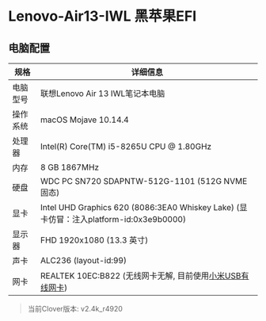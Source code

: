 # Lenovo-Air13-IWL 黑苹果EFI

## 电脑配置

| 规格      | 详细信息                                                     |
| -------- | ------------------------------------------------------------ |
| 电脑型号  | 联想Lenovo Air 13 IWL笔记本电脑                                 |
| 操作系统 | macOS Mojave 10.14.4                                          |
| 处理器   | Intel(R) Core(TM) i5-8265U CPU @ 1.80GHz                       |
| 内存     | 8 GB  1867MHz                                                  |
| 硬盘     | WDC PC SN720 SDAPNTW-512G-1101 (512G NVME固态)                       |
| 显卡     | Intel UHD Graphics 620 (8086:3EA0 Whiskey Lake) (显卡仿冒：注入platform-id:0x3e9b0000)     |
| 显示器   | FHD 1920x1080 (13.3 英寸)                                        |
| 声卡     | ALC236 (layout-id:99)                                           |
| 网卡     | REALTEK 10EC:B822 (无线网卡无解, 目前使用[小米USB有线网卡](https://item.jd.com/6107576.html)) |


> 当前Clover版本: v2.4k_r4920
